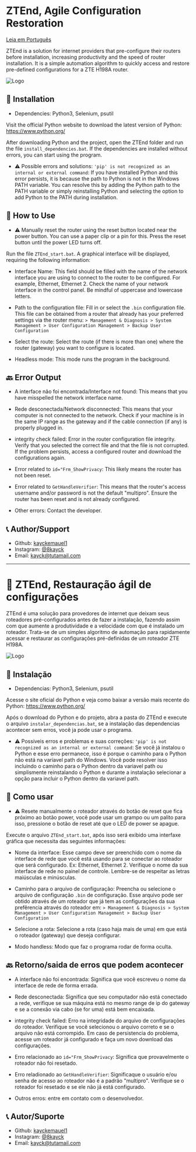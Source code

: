 # ZTEnd, Agile Configuration Restoration

[Leia em Português](#-ztend-restauração-ágil-de-configurações)

ZTEnd is a solution for internet providers that pre-configure their routers before installation, increasing productivity and the speed of router installation. It is a simple automation algorithm to quickly access and restore pre-defined configurations for a ZTE H198A router.

![Logo](https://i.ibb.co/gzQ5KmS/ZTEnd.png)

## 🔧 Installation

* Dependencies: Python3, Selenium, psutil

Visit the official Python website to download the latest version of Python: https://www.python.org/

After downloading Python and the project, open the ZTEnd folder and run the file ```install_dependencies.bat```. If the dependencies are installed without errors, you can start using the program.

* ⚠️ Possible errors and solutions:
```'pip' is not recognized as an internal or external command```:
If you have installed Python and this error persists, it is because the path to Python is not in the Windows PATH variable. You can resolve this by adding the Python path to the PATH variable or simply reinstalling Python and selecting the option to add Python to the PATH during installation.

## 🎠 How to Use

* ⚠️ Manually reset the router using the reset button located near the power button. You can use a paper clip or a pin for this. Press the reset button until the power LED turns off.

Run the file ```ZTEnd_start.bat```. A graphical interface will be displayed, requiring the following information:
* Interface Name: This field should be filled with the name of the network interface you are using to connect to the router to be configured. For example, Ethernet, Ethernet 2. Check the name of your network interface in the control panel. Be mindful of uppercase and lowercase letters.

* Path to the configuration file: Fill in or select the ```.bin``` configuration file. This file can be obtained from a router that already has your preferred settings via the router menu: ```> Management & Diagnosis > System Management > User Configuration Management > Backup User Configuration```

* Select the route: Select the route (if there is more than one) where the router (gateway) you want to configure is located.

* Headless mode: This mode runs the program in the background.

## 🔙 Error Output

* A interface não foi encontrada/Interface not found: This means that you have misspelled the network interface name.

* Rede desconectada/Network disconnected: This means that your computer is not connected to the network. Check if your machine is in the same IP range as the gateway and if the cable connection (if any) is properly plugged in.

* integrity check failed: Error in the router configuration file integrity. Verify that you selected the correct file and that the file is not corrupted. If the problem persists, access a configured router and download the configurations again.

* Error related to ```id="Frm_ShowPrivacy```: This likely means the router has not been reset.

* Error related to ```GetHandleVerifier```: This means that the router's access username and/or password is not the default "multipro". Ensure the router has been reset and is not already configured.

* Other errors: Contact the developer.

## 📞 Author/Support
- Github: [kayckemauel1](https://github.com/kayckemanuel1)
- Instagram: [@8kayck](https://www.instagram.com/8kayck)
- Email: [kayck@tutamail.com](mailto:kayck@tutamail.com)

---

# 🚀 ZTEnd, Restauração ágil de configurações

ZTEnd é uma solução para provedores de internet que deixam seus roteadores pré-configurados antes de fazer a instalação, fazendo assim com que aumente a produtividade e a velocidade com que é instalado um roteador. Trata-se de um simples algoritmo de automação para rapidamente acessar e restaurar as configurações pré-definidas de um roteador ZTE H198A.

![Logo](https://i.ibb.co/gzQ5KmS/ZTEnd.png)

## 🔧 Instalação

* Dependencias: Python3, Selenium, psutil

Acesse o site oficial do Python e veja como baixar a versão mais recente do Python: https://www.python.org/

Após o download do Python e do projeto, abra a pasta do ZTEnd e execute o arquivo ```instalar_dependencias.bat```, se a instalação das dependencias acontecer sem erros, você ja pode usar o programa.

* ⚠️ Possiveis erros e problemas e suas correções:
```'pip' is not recognized as an internal or external command```:
Se você já instalou o Python e esse erro permanece, isso é porque o caminho para o Python não está na variavel path do Windows. Você pode resolver isso incluindo o caminho para o Python dentro da variavel path ou simplismente reinstalando o Python e durante a instalação selecionar a opção para incluir o Python dentro da variavel path.

## 🎠 Como usar

* ⚠️ Resete manualmente o roteador através do botão de reset que fica próximo ao botão power, você pode usar um grampo ou um palito para isso, pressione o botão de reset até que o LED de power se apague.

Execute o arquivo ```ZTEnd_start.bat```, após isso será exibido uma interfaxe gráfica que necessita das seguintes informações: 
* Nome da interface: Esse campo deve ser preenchido com o nome da interface de rede que você está usando para se conectar ao roteador que será configurado. Ex: Ethernet, Ethernet 2. Verifique o nome da sua interface de rede no painel de controle. Lembre-se de respeitar as letras maiúsculas e minúsculas.

* Caminho para o arquivo de configuração: Preencha ou selecione o arquivo de configuração ```.bin``` de configuração. Esse arquivo pode ser obtido através de um roteador que já tem as configurações da sua prefêrencia através do roteador em: ```> Management & Diagnosis > System Management > User Configuration Management > Backup User Configuration```

* Selecione a rota: Selecione a rota (caso haja mais de uma) em que está o roteador (gateway) que deseja configurar.

* Modo handless: Modo que faz o programa rodar de forma oculta.

## 🔙 Retorno/saida de erros que podem acontecer

* A interface não foi encontrada: Significa que você escreveu o nome da interface de rede de forma errada.

* Rede desconectada: Significa que seu computador não está conectado a rede, verifique se sua máquina está no mesmo range de ip do gateway e se a conexão via cabo (se for uma) está bem encaixada.

* integrity check failed: Erro na integridade do arquivo de configurações do roteador. Verifique se você selecionou o arquivo correto e se o arquivo não está corrompido. Em caso de persistencia do problema, acesse um roteador já configurado e faça um novo download das configurações.

* Erro relacionado ao ```id="Frm_ShowPrivacy```: Significa que provavelmente o roteador não foi resetado.

* Erro reladionado ao ```GetHandleVerifier```: Significaque o usuário e/ou senha de acesso ao roteador não é a padrão "multipro". Verifique se o roteador foi resetado e se ele não já está configurado.

* Outros erros: entre em contato com o desenvolvedor.

## 📞 Autor/Suporte
- Github: [kayckemauel1](https://github.com/kayckemanuel1)
- Instagram: [@8kayck](https://www.instagram.com/8kayck)
- Email: [kayck@tutamail.com](mailto:kayck@tutamail.com)
